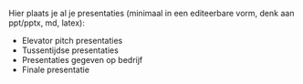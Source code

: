 Hier plaats je al je presentaties (minimaal in een editeerbare vorm, denk aan ppt/pptx, md, latex):
* Elevator pitch presentaties
* Tussentijdse presentaties
* Presentaties gegeven op bedrijf
* Finale presentatie